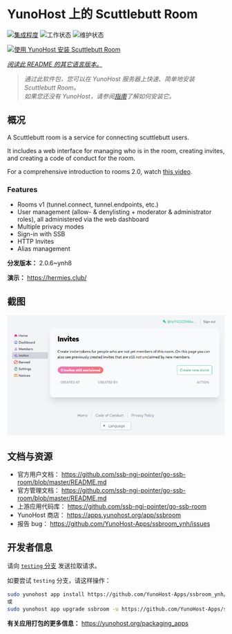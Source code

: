 <!--
注意：此 README 由 <https://github.com/YunoHost/apps/tree/master/tools/readme_generator> 自动生成
请勿手动编辑。
-->

# YunoHost 上的 Scuttlebutt Room

[![集成程度](https://dash.yunohost.org/integration/ssbroom.svg)](https://dash.yunohost.org/appci/app/ssbroom) ![工作状态](https://ci-apps.yunohost.org/ci/badges/ssbroom.status.svg) ![维护状态](https://ci-apps.yunohost.org/ci/badges/ssbroom.maintain.svg)

[![使用 YunoHost 安装 Scuttlebutt Room](https://install-app.yunohost.org/install-with-yunohost.svg)](https://install-app.yunohost.org/?app=ssbroom)

*[阅读此 README 的其它语言版本。](./ALL_README.md)*

> *通过此软件包，您可以在 YunoHost 服务器上快速、简单地安装 Scuttlebutt Room。*  
> *如果您还没有 YunoHost，请参阅[指南](https://yunohost.org/install)了解如何安装它。*

## 概况

A Scuttlebutt room is a service for connecting scuttlebutt users.

It includes a web interface for managing who is in the room, creating invites, and creating a code of conduct for the room.

For a comprehensive introduction to rooms 2.0, watch [this video](https://www.youtube.com/watch?v=W5p0y_MWwDE).

### Features

- Rooms v1 (tunnel.connect, tunnel.endpoints, etc.)
- User management (allow- & denylisting + moderator & administrator roles), all administered via the web dashboard
- Multiple privacy modes
- Sign-in with SSB
- HTTP Invites
- Alias management

**分发版本：** 2.0.6~ynh8

**演示：** <https://hermies.club/>

## 截图

![Scuttlebutt Room 的截图](./doc/screenshots/screenshot.png)

## 文档与资源

- 官方用户文档： <https://github.com/ssb-ngi-pointer/go-ssb-room/blob/master/README.md>
- 官方管理文档： <https://github.com/ssb-ngi-pointer/go-ssb-room/blob/master/README.md>
- 上游应用代码库： <https://github.com/ssb-ngi-pointer/go-ssb-room>
- YunoHost 商店： <https://apps.yunohost.org/app/ssbroom>
- 报告 bug： <https://github.com/YunoHost-Apps/ssbroom_ynh/issues>

## 开发者信息

请向 [`testing` 分支](https://github.com/YunoHost-Apps/ssbroom_ynh/tree/testing) 发送拉取请求。

如要尝试 `testing` 分支，请这样操作：

```bash
sudo yunohost app install https://github.com/YunoHost-Apps/ssbroom_ynh/tree/testing --debug
或
sudo yunohost app upgrade ssbroom -u https://github.com/YunoHost-Apps/ssbroom_ynh/tree/testing --debug
```

**有关应用打包的更多信息：** <https://yunohost.org/packaging_apps>
